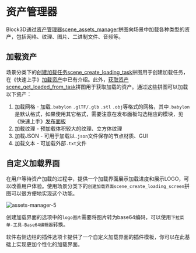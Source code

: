 # 资产管理器

Block3D通过[资产管理器scene_assets_manager](../blocks-reference/scenes.md#scene-assets-manager)拼图向场景中加载各种类型的资产，包括网格、纹理、图片、二进制文件、音频等。

## 加载资产

场景分类下的[创建加载任务scene_create_loading_task](../blocks-reference/scenes.md#scene-create-loading-task)拼图用于创建加载任务，在《快速上手》[加载资产](../start/3-load-assets.html#加载3d资产)中已有介绍。此外，[获取资产scene_get_loaded_from_task](../blocks-reference/scenes.md#scene-get-loaded-from-task)拼图用于获取加载的资产。通过这些拼图可以加载以下资产：

1. 加载网格 - 加载`.babylon` `.glTF/.glb` `.stl` `.obj`等格式的网格，其中`.babylon`是默认格式，如果使用其它格式，需要注意在发布面板勾选相应的模块，见《快速上手》[发布面板](../start/8-publish.md)
2. 加载纹理 - 预加载体积较大的纹理、立方体纹理
3. 加载JSON - 可用于加载以`.json`文件保存的节点材质、GUI
4. 加载文本 - 可加载外部`.txt`文件

## 自定义加载界面

在用户等待资产加载的过程中，提供一个加载界面展示加载进度和展示LOGO，可以改善用户体验。使用场景分类下的`创建加载界面scene_create_loading_screen`拼图可以很方便地实现这个功能。

![assets-manager-5](https://cdn.zjbku.com/diving-deeper/loading-screen.jpg)

创建加载界面的选项中的`logo图片`需要将图片转为base64编码，可以使用`下拉菜单-工具-Base64编辑器`转换。

软件右侧边栏的插件选项卡提供了一个自定义加载界面的插件模板，你可以在此基础上实现更加个性化的加载界面。
